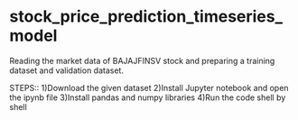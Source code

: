 # stock_price_prediction_timeseries_model
Reading the market data of BAJAJFINSV stock and preparing a training dataset and validation dataset.

STEPS::
1)Download the given dataset
2)Install Jupyter notebook and open the ipynb file
3)Install pandas and numpy libraries
4)Run the code shell by shell
